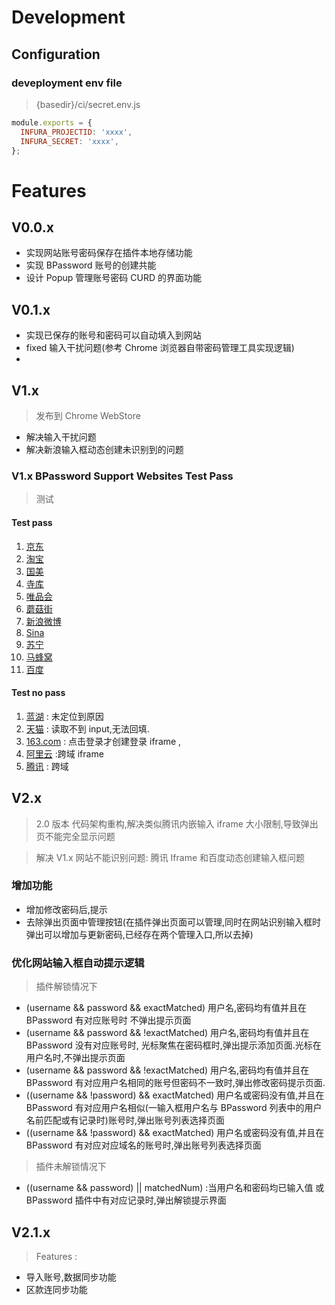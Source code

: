 # Development

## Configuration

### deveployment env file

> {basedir}/ci/secret.env.js

```javascript
module.exports = {
  INFURA_PROJECTID: 'xxxx',
  INFURA_SECRET: 'xxxx',
};
```

# Features

## V0.0.x

- 实现网站账号密码保存在插件本地存储功能
- 实现 BPassword 账号的创建共能
- 设计 Popup 管理账号密码 CURD 的界面功能

## V0.1.x

- 实现已保存的账号和密码可以自动填入到网站
- fixed 输入干扰问题(参考 Chrome 浏览器自带密码管理工具实现逻辑)
-

## V1.x

> 发布到 Chrome WebStore

- 解决输入干扰问题
- 解决新浪输入框动态创建未识别到的问题

### V1.x BPassword Support Websites Test Pass

> 测试

#### Test pass

1. [京东](https://passport.jd.com/)
2. [淘宝](https://login.taobao.com/)
3. [国美](https://login.gome.com.cn/)
4. [寺库](https://passport.secoo.com/)
5. [唯品会](https://passport.vip.com/)
6. [蘑菇街](https://portal.mogu.com/)
7. [新浪微博](https://weibo.com/)
8. [Sina](https://www.sina.com.cn/)
9. [苏宁](https://passport.suning.com/)
10. [马蜂窝](https://passport.mafengwo.cn/)
11. [百度](https://www.baidu.com/)

#### Test no pass

1. [蓝湖](https://lanhuapp.com/) : 未定位到原因
2. [天猫](https://login.tmall.com/) : 读取不到 input,无法回填.
3. [163.com](https://www.163.com/) : 点击登录才创建登录 iframe ,
4. [阿里云](https://account.aliyun.com/) :跨域 iframe
5. [腾讯](https://*.qq.com/) : 跨域

## V2.x

> 2.0 版本 代码架构重构,解决类似腾讯内嵌输入 iframe 大小限制,导致弹出页不能完全显示问题

> 解决 V1.x 网站不能识别问题: 腾讯 Iframe 和百度动态创建输入框问题

### 增加功能

- 增加修改密码后,提示
- 去除弹出页面中管理按钮(在插件弹出页面可以管理,同时在网站识别输入框时弹出可以增加与更新密码,已经存在两个管理入口,所以去掉)

### 优化网站输入框自动提示逻辑

> 插件解锁情况下

- (username && password && exactMatched) 用户名,密码均有值并且在 BPassword 有对应账号时 不弹出提示页面
- (username && password && !exactMatched) 用户名,密码均有值并且在 BPassword 没有对应账号时, 光标聚焦在密码框时,弹出提示添加页面.光标在用户名时,不弹出提示页面
- (username && password && !exactMatched) 用户名,密码均有值并且在 BPassword 有对应用户名相同的账号但密码不一致时,弹出修改密码提示页面.
- ((username && !password) && exactMatched) 用户名或密码没有值,并且在 BPassword 有对应用户名相似(一输入框用户名与 BPassword 列表中的用户名前匹配或有记录时)账号时,弹出账号列表选择页面
- ((username && !password) && exactMatched) 用户名或密码没有值,并且在 BPassword 有对应对应域名的账号时,弹出账号列表选择页面

> 插件未解锁情况下

- ((username && password) || matchedNum) :当用户名和密码均已输入值 或 BPassword 插件中有对应记录时,弹出解锁提示界面

## V2.1.x

> Features :

- 导入账号,数据同步功能
- 区款连同步功能

